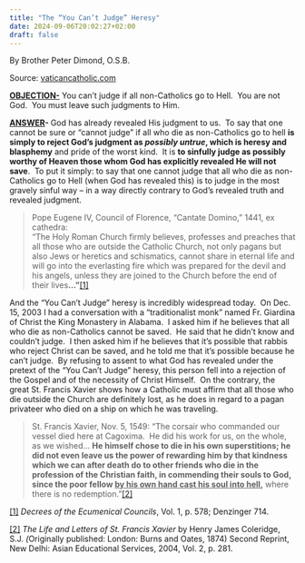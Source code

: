 ```yaml
---
title: "The “You Can’t Judge” Heresy"
date: 2024-09-06T20:02:27+02:00
draft: false
---
```



By Brother Peter Dimond, O.S.B.

Source: [vaticancatholic.com](https://vaticancatholic.com/you-cant-judge-heresy/)

<p><strong><u>OBJECTION-</u></strong> You can’t judge if all non-Catholics go to Hell.  You are not God.  You must leave such judgments to Him.</p>
<p><strong><u>ANSWER</u></strong><strong>- </strong>God has already revealed His judgment to us.  To say that one cannot be sure or “cannot judge” if all who die as non-Catholics go to hell <strong>is simply to reject God’s judgment as <em>possibly untrue</em>, which is heresy and blasphemy</strong> and pride of the worst kind.  It is <strong>to sinfully judge as possibly worthy of Heaven those whom God has explicitly revealed He will not save</strong>.  To put it simply: to say that one cannot judge that all who die as non-Catholics go to Hell (when God has revealed this) is to judge in the most gravely sinful way – in a way directly contrary to God’s revealed truth and revealed judgment.</p>
<blockquote>
<p>Pope Eugene IV, Council of Florence, “Cantate Domino,” 1441, ex cathedra:<br />“The Holy Roman Church firmly believes, professes and preaches that all those who are outside the Catholic Church, not only pagans but also Jews or heretics and schismatics, cannot share in eternal life and will go into the everlasting fire which was prepared for the devil and his angels, unless they are joined to the Church before the end of their lives<strong>…”</strong><a href="#_edn1" name="_ednref1">[1]</a></p>
</blockquote>
<p>And the “You Can’t Judge” heresy is incredibly widespread today.  On Dec. 15, 2003 I had a conversation with a “traditionalist monk” named Fr. Giardina of Christ the King Monastery in Alabama.  I asked him if he believes that all who die as non-Catholics cannot be saved.  He said that he didn’t know and couldn’t judge.  I then asked him if he believes that it’s possible that rabbis who reject Christ can be saved, and he told me that it’s possible because he can’t judge.  By refusing to assent to what God has revealed under the pretext of the “You Can’t Judge” heresy, this person fell into a rejection of the Gospel and of the necessity of Christ Himself.  On the contrary, the great St. Francis Xavier shows how a Catholic must affirm that all those who die outside the Church are definitely lost, as he does in regard to a pagan privateer who died on a ship on which he was traveling.</p>
<blockquote>
<p>St. Francis Xavier, Nov. 5, 1549: “The corsair who commanded our vessel died here at Cagoxima.  He did his work for us, on the whole, as we wished… <strong>He himself chose to die in his own superstitions; he did not even leave us the power of rewarding him by that kindness which we can after death do to other friends who die in the profession of the Christian faith, in commending their souls to God, since the poor fellow <u>by his own hand cast his soul into hell</u>,</strong> where there is no redemption.”<a href="#_edn2" name="_ednref2">[2]</a></p>
</blockquote>
<div class="footnotes">
<p><a href="#_ednref1" name="_edn1">[1]</a> <em>Decrees of the Ecumenical Councils</em>, Vol. 1, p. 578; Denzinger 714.</p>
<p><a href="#_ednref2" name="_edn2">[2]</a> <em>The Life and Letters of St. Francis Xavier </em>by Henry James Coleridge, S.J.<em> (</em>Originally published: London: Burns and Oates, 1874) Second Reprint, New Delhi: Asian Educational Services, 2004, Vol. 2, p. 281.</p>
</div>
